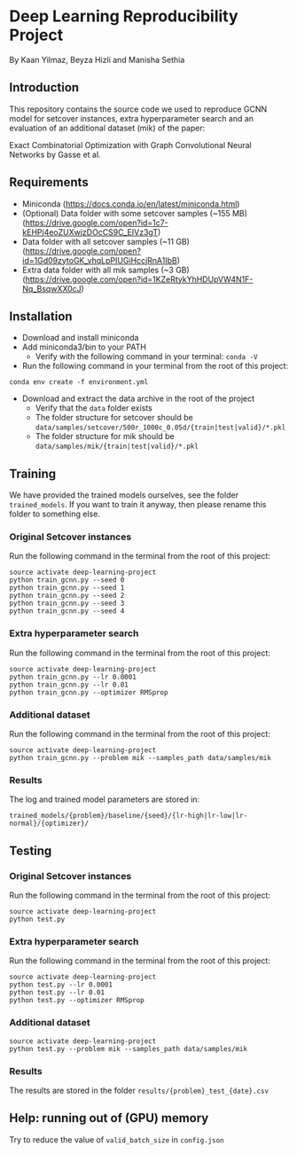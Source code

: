 # Deep Learning Reproducibility Project
By Kaan Yilmaz, Beyza Hizli and Manisha Sethia

## Introduction
This repository contains the source code we used to reproduce GCNN model for setcover instances, extra hyperparameter 
search and an evaluation of an additional dataset (mik) of the paper:

Exact Combinatorial Optimization with Graph Convolutional Neural Networks by Gasse et al.

## Requirements
- Miniconda (https://docs.conda.io/en/latest/miniconda.html)
- (Optional) Data folder with some setcover samples (~155 MB) (https://drive.google.com/open?id=1c7-kEHPj4eoZUXwjzDOcCS9C_EIVz3gT)
- Data folder with all setcover samples (~11 GB) (https://drive.google.com/open?id=1Gd09zytoGK_vhqLpPIUGiHccjRnA1IbB)
- Extra data folder with all mik samples (~3 GB) (https://drive.google.com/open?id=1KZeRtykYhHDUpVW4N1F-Nq_BsqwXX0cJ)

## Installation
- Download and install miniconda
- Add miniconda3/bin to your PATH
  - Verify with the following command in your terminal: `conda -V`
- Run the following command in your terminal from the root of this project:

`conda env create -f environment.yml`

- Download and extract the data archive in the root of the project
  - Verify that the `data` folder exists
  - The folder structure for setcover should be `data/samples/setcover/500r_1000c_0.05d/{train|test|valid}/*.pkl`
  - The folder structure for mik should be `data/samples/mik/{train|test|valid}/*.pkl`

## Training
We have provided the trained models ourselves, see the folder `trained_models`. If you want to train it anyway, then please rename this folder to something else.
### Original Setcover instances
Run the following command in the terminal from the root of this project:

```
source activate deep-learning-project
python train_gcnn.py --seed 0
python train_gcnn.py --seed 1
python train_gcnn.py --seed 2
python train_gcnn.py --seed 3
python train_gcnn.py --seed 4
```

### Extra hyperparameter search
Run the following command in the terminal from the root of this project:

```
source activate deep-learning-project
python train_gcnn.py --lr 0.0001  
python train_gcnn.py --lr 0.01  
python train_gcnn.py --optimizer RMSprop
```

### Additional dataset
Run the following command in the terminal from the root of this project:

```
source activate deep-learning-project
python train_gcnn.py --problem mik --samples_path data/samples/mik
```

### Results
The log and trained model parameters are stored in:

`trained_models/{problem}/baseline/{seed}/{lr-high|lr-low|lr-normal}/{optimizer}/`

## Testing
### Original Setcover instances
Run the following command in the terminal from the root of this project:

```
source activate deep-learning-project
python test.py
```

### Extra hyperparameter search
Run the following command in the terminal from the root of this project:

```
source activate deep-learning-project
python test.py --lr 0.0001  
python test.py --lr 0.01  
python test.py --optimizer RMSprop
```

### Additional dataset
```
source activate deep-learning-project
python test.py --problem mik --samples_path data/samples/mik
```

### Results
The results are stored in the folder `results/{problem}_test_{date}.csv`

## Help: running out of (GPU) memory
Try to reduce the value of `valid_batch_size` in `config.json`
